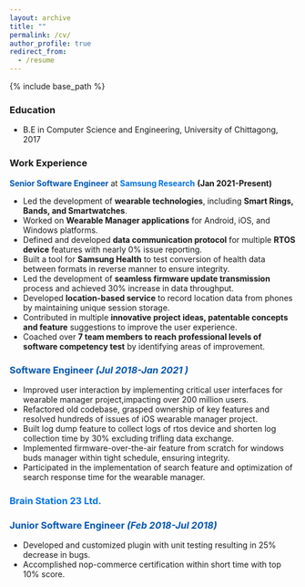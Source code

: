 ```yaml
---
layout: archive
title: ""
permalink: /cv/
author_profile: true
redirect_from:
  - /resume
---
```

{% include base_path %}
### Education
* B.E in Computer Science and Engineering, University of Chittagong, 2017
  
### Work Experience
<span style="color:  #0056b3;">**Senior Software Engineer** </span> at <span style="color: #0073e6;">**Samsung Research**</span> **(Jan 2021-Present)** 
- Led the development of **wearable technologies**, including **Smart Rings, Bands, and Smartwatches**.
- Worked on **Wearable Manager applications** for Android, iOS, and Windows platforms.
- Defined and developed **data communication protocol** for multiple **RTOS device** features with nearly 0% issue reporting.
- Built a tool for **Samsung Health** to test conversion of health data between formats in reverse manner to ensure integrity.
- Led the development of **seamless firmware update transmission** process and achieved 30% increase in data throughput.
- Developed **location-based service** to record location data from phones by maintaining unique session storage.
- Contributed in multiple **innovative project ideas, patentable concepts and feature** suggestions to improve the user experience.
- Coached over **7 team members to reach professional levels of software competency test** by identifying areas of improvement.

### <span style="color:  #0056b3;">Software Engineer *(Jul 2018-Jan 2021 )* </span>
- Improved user interaction by implementing critical user interfaces for wearable manager project,impacting over 200 million users.
- Refactored old codebase, grasped ownership of key features and resolved hundreds of issues of iOS wearable manager project.
- Built log dump feature to collect logs of rtos device and shorten log collection time by 30% excluding trifling data exchange.
- Implemented firmware-over-the-air feature from scratch for windows buds manager within tight schedule, ensuring integrity.
- Participated in the implementation of search feature and optimization of search response time for the wearable manager.

### <span style="color: #0073e6;"> **Brain Station 23 Ltd.** </span>
### <span style="color:  #0056b3;">Junior Software Engineer *(Feb 2018-Jul 2018)*</span>
- Developed and customized plugin with unit testing resulting in 25% decrease in bugs.
- Accomplished nop-commerce certification within short time with top 10% score.
